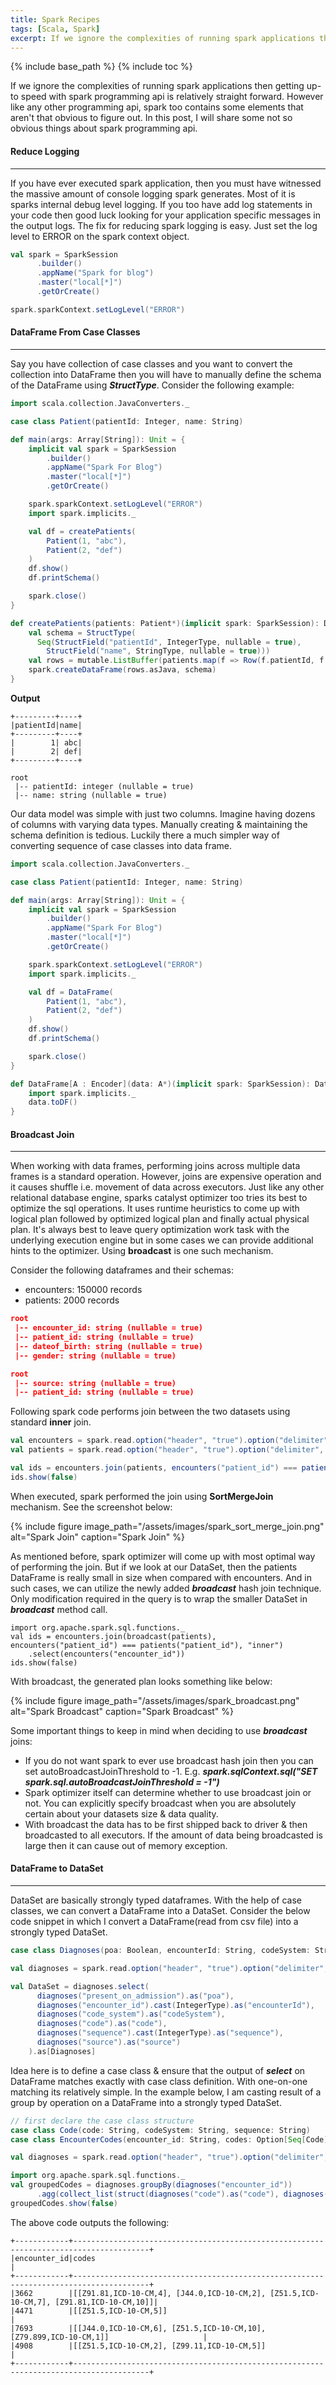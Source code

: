 ```yaml
---
title: Spark Recipes
tags: [Scala, Spark]
excerpt: If we ignore the complexities of running spark applications then getting up-to speed with spark programming api is relatively straight forward. However like any other programming api, spark too contains some elements that aren't that obvious to figure out. In this post, I will share some not so obvious things about spark programming api.
---
```

{% include base_path %}
{% include toc %}

If we ignore the complexities of running spark applications then getting up-to speed with spark programming api is relatively straight forward. However like any other programming api, spark too contains some elements that aren't that obvious to figure out. In this post, I will share some not so obvious things about spark programming api.

#### Reduce Logging
---

If you have ever executed spark application, then you must have witnessed the massive amount of console logging spark generates. Most of it is sparks internal debug level logging. If you too have add log statements in your code then good luck looking for your application specific messages in the output logs. The fix for reducing spark logging is easy. Just set the log level to ERROR on the spark context object.

```scala
val spark = SparkSession
      .builder()
      .appName("Spark for blog")
      .master("local[*]")
      .getOrCreate()

spark.sparkContext.setLogLevel("ERROR")
```

#### DataFrame From Case Classes
---

Say you have collection of case classes and you want to convert the collection into DataFrame then you will have to manually define the schema of the DataFrame using **_StructType_**. Consider the following example:

```scala
import scala.collection.JavaConverters._

case class Patient(patientId: Integer, name: String)

def main(args: Array[String]): Unit = {
    implicit val spark = SparkSession
        .builder()
        .appName("Spark For Blog")
        .master("local[*]")
        .getOrCreate()

    spark.sparkContext.setLogLevel("ERROR")
    import spark.implicits._

    val df = createPatients(
        Patient(1, "abc"),
        Patient(2, "def")
    )
    df.show()
    df.printSchema()

    spark.close()
}

def createPatients(patients: Patient*)(implicit spark: SparkSession): DataSet[Row] = {
    val schema = StructType(
      Seq(StructField("patientId", IntegerType, nullable = true),
        StructField("name", StringType, nullable = true)))
    val rows = mutable.ListBuffer(patients.map(f => Row(f.patientId, f.name)): _*)
    spark.createDataFrame(rows.asJava, schema)
}

```
**Output**

```shell
+---------+----+
|patientId|name|
+---------+----+
|        1| abc|
|        2| def|
+---------+----+

root
 |-- patientId: integer (nullable = true)
 |-- name: string (nullable = true)
```

Our data model was simple with just two columns. Imagine having dozens of columns with varying data types. Manually creating & maintaining the schema definition is tedious. Luckily there a much simpler way of converting sequence of case classes into data frame. 

```scala
import scala.collection.JavaConverters._

case class Patient(patientId: Integer, name: String)

def main(args: Array[String]): Unit = {
    implicit val spark = SparkSession
        .builder()
        .appName("Spark For Blog")
        .master("local[*]")
        .getOrCreate()

    spark.sparkContext.setLogLevel("ERROR")
    import spark.implicits._

    val df = DataFrame(
        Patient(1, "abc"),
        Patient(2, "def")
    )
    df.show()
    df.printSchema()

    spark.close()
}

def DataFrame[A : Encoder](data: A*)(implicit spark: SparkSession): DataFrame = {
    import spark.implicits._
    data.toDF()
}

```

#### Broadcast Join
---

When working with data frames, performing joins across multiple data frames is a standard operation. However, joins are expensive operation and it causes shuffle i.e. movement of data across executors. Just like any other relational database engine, sparks catalyst optimizer too tries its best to optimize the sql operations. It uses runtime heuristics to come up with logical plan followed by optimized logical plan and finally actual physical plan. It's always best to leave query optimization work task with the underlying execution engine but in some cases we can provide additional hints to the optimizer. Using **broadcast** is one such mechanism.

Consider the following dataframes and their schemas:

* encounters: 150000 records 
* patients: 2000 records 

```json
root
 |-- encounter_id: string (nullable = true)
 |-- patient_id: string (nullable = true)
 |-- dateof_birth: string (nullable = true)
 |-- gender: string (nullable = true)

root
 |-- source: string (nullable = true)
 |-- patient_id: string (nullable = true)
```

Following spark code performs join between the two datasets using standard **inner** join.

```scala
val encounters = spark.read.option("header", "true").option("delimiter", "|").csv("~/TrainerData/encounters.txt")
val patients = spark.read.option("header", "true").option("delimiter", "|").csv("~/TrainerData/patients.txt")

val ids = encounters.join(patients, encounters("patient_id") === patients("patient_id"), "inner").select(encounters("encounter_id"))
ids.show(false)
```

When executed, spark performed the join using **SortMergeJoin** mechanism. See the screenshot below:

{% include figure image_path="/assets/images/spark_sort_merge_join.png" alt="Spark Join" caption="Spark Join" %}

As mentioned before, spark optimizer will come up with most optimal way of performing the join. But if we look at our DataSet, then the patients DataFrame is really small in size when compared with encounters. And in such cases, we can utilize the newly added **_broadcast_** hash join technique. Only modification required in the query is to wrap the smaller DataSet in **_broadcast_** method call.

```
import org.apache.spark.sql.functions._
val ids = encounters.join(broadcast(patients), encounters("patient_id") === patients("patient_id"), "inner")
    .select(encounters("encounter_id"))
ids.show(false)
```

With broadcast, the generated plan looks something like below:

{% include figure image_path="/assets/images/spark_broadcast.png" alt="Spark Broadcast" caption="Spark Broadcast" %}

Some important things to keep in mind when deciding to use **_broadcast_** joins:

* If you do not want spark to ever use broadcast hash join then you can set autoBroadcastJoinThreshold to -1. E.g. **_spark.sqlContext.sql("SET spark.sql.autoBroadcastJoinThreshold = -1")_**
* Spark optimizer itself can determine whether to use broadcast join or not. You can explicitly specify broadcast when you are absolutely certain about your datasets size & data quality.
* With broadcast the data has to be first shipped back to driver & then broadcasted to all executors. If the amount of data being broadcasted is large then it can cause out of memory exception.

#### DataFrame to DataSet
---

DataSet are basically strongly typed dataframes. With the help of case classes, we can convert a DataFrame into a DataSet. Consider the below code snippet in which I convert a DataFrame(read from csv file) into a strongly typed DataSet.

```scala
case class Diagnoses(poa: Boolean, encounterId: String, codeSystem: String, code: String, sequence: Int, source: String)

val diagnoses = spark.read.option("header", "true").option("delimiter", "|").csv("~/dev/TrainerData/diagnoses.txt")

val DataSet = diagnoses.select(
      diagnoses("present_on_admission").as("poa"),
      diagnoses("encounter_id").cast(IntegerType).as("encounterId"),
      diagnoses("code_system").as("codeSystem"),
      diagnoses("code").as("code"),
      diagnoses("sequence").cast(IntegerType).as("sequence"),
      diagnoses("source").as("source")
    ).as[Diagnoses]
```

Idea here is to define a case class & ensure that the output of **_select_** on DataFrame matches exactly with case class definition. With one-on-one matching its relatively simple. In the example below, I am casting result of a group by operation on a DataFrame into a strongly typed DataSet.

```scala
// first declare the case class structure
case class Code(code: String, codeSystem: String, sequence: String)
case class EncounterCodes(encounter_id: String, codes: Option[Seq[Code]])

val diagnoses = spark.read.option("header", "true").option("delimiter", "|").csv("~/dev/TrainerData/diagnoses.txt")

import org.apache.spark.sql.functions._
val groupedCodes = diagnoses.groupBy(diagnoses("encounter_id"))
      .agg(collect_list(struct(diagnoses("code").as("code"), diagnoses("code_system").as("codeSystem"), diagnoses("sequence").as("sequence"))).as("codes")).as[EncounterCodes]
groupedCodes.show(false)
```

The above code outputs the following:

```
+------------+---------------------------------------------------------------------------------------+
|encounter_id|codes                                                                                  |
+------------+---------------------------------------------------------------------------------------+
|3662        |[[Z91.81,ICD-10-CM,4], [J44.0,ICD-10-CM,2], [Z51.5,ICD-10-CM,7], [Z91.81,ICD-10-CM,10]]|
|4471        |[[Z51.5,ICD-10-CM,5]]                                                                  |
|7693        |[[J44.0,ICD-10-CM,6], [Z51.5,ICD-10-CM,10], [Z79.899,ICD-10-CM,1]]                     |
|4908        |[[Z51.5,ICD-10-CM,2], [Z99.11,ICD-10-CM,5]]                                            |
+------------+---------------------------------------------------------------------------------------+

```

